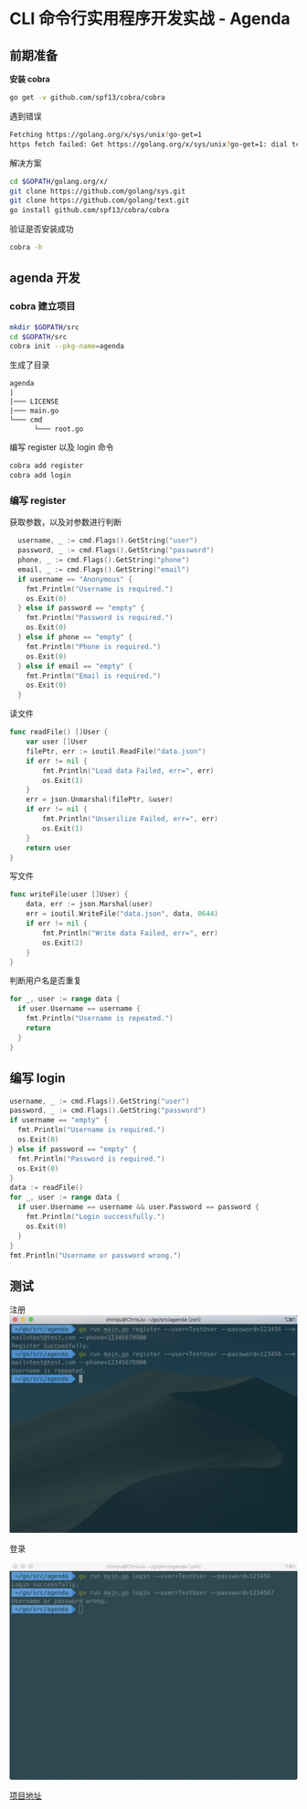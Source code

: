 # CLI 命令行实用程序开发实战 - Agenda

## 前期准备

**安装 cobra**

```sh
go get -v github.com/spf13/cobra/cobra
```

遇到错误

```sh
Fetching https://golang.org/x/sys/unix?go-get=1
https fetch failed: Get https://golang.org/x/sys/unix?go-get=1: dial tcp 216.239.37.1:443: i/o timeout
```

解决方案

```sh
cd $GOPATH/golang.org/x/
git clone https://github.com/golang/sys.git
git clone https://github.com/golang/text.git
go install github.com/spf13/cobra/cobra
```

验证是否安装成功

```sh
cobra -h
```

## agenda 开发

### cobra 建立项目

```sh
mkdir $GOPATH/src
cd $GOPATH/src
cobra init --pkg-name=agenda
```

生成了目录

```
agenda
|
|─── LICENSE
|─── main.go
└─── cmd
      └─── root.go
```

编写 register 以及 login 命令

```sh
cobra add register
cobra add login
```

### 编写 register

获取参数，以及对参数进行判断
```go
  username, _ := cmd.Flags().GetString("user")
  password, _ := cmd.Flags().GetString("password")
  phone, _ := cmd.Flags().GetString("phone")
  email, _ := cmd.Flags().GetString("email")
  if username == "Anonymous" {
    fmt.Println("Username is required.")
    os.Exit(0)
  } else if password == "empty" {
    fmt.Println("Password is required.")
    os.Exit(0)
  } else if phone == "empty" {
    fmt.Println("Phone is required.")
    os.Exit(0)
  } else if email == "empty" {
    fmt.Println("Email is required.")
    os.Exit(0)
  }
```

读文件
```go
func readFile() []User {
	var user []User
	filePtr, err := ioutil.ReadFile("data.json")
	if err != nil {
		fmt.Println("Load data Failed, err=", err)
		os.Exit(1)
	}
	err = json.Unmarshal(filePtr, &user)
	if err != nil {
		fmt.Println("Unserilize Failed, err=", err)
		os.Exit(1)
	}
	return user
}
```

写文件
```go
func writeFile(user []User) {
	data, err := json.Marshal(user)
	err = ioutil.WriteFile("data.json", data, 0644)
	if err != nil {
		fmt.Println("Write data Failed, err=", err)
		os.Exit(2)
	}
}
```

判断用户名是否重复
```go
for _, user := range data {
  if user.Username == username {
    fmt.Println("Username is repeated.")
    return
  }
}
```

## 编写 login

```go
username, _ := cmd.Flags().GetString("user")
password, _ := cmd.Flags().GetString("password")
if username == "empty" {
  fmt.Println("Username is required.")
  os.Exit(0)
} else if password == "empty" {
  fmt.Println("Password is required.")
  os.Exit(0)
}
data := readFile()
for _, user := range data {
  if user.Username == username && user.Password == password {
    fmt.Println("Login successfully.")
    os.Exit(0)
  }
}
fmt.Println("Username or password wrong.")
```

## 测试

注册
![0](./image/homework5/0.png)

登录

![1](./image/homework5/1.png)


[项目地址](http://139.9.57.167:20080/share/bmjdnsu76kvs669u1v9g?secret=false)
